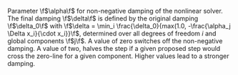 Parameter \f$\alpha\f$ for non-negative damping of the nonlinear solver.
The final damping \f$\delta\f$ is defined by the original damping \f$\delta_0\f$ with
 \f$\delta = \min_i \frac{\delta_0}{max(1.0, -\frac{\alpha_j \Delta x_i}{\cdot x_i}}\f$,
determined over all degrees of freedom $i$ and global components \f$j\f$.
A value of zero switches off the non-negative damping. A value of two, halves the step
if a given proposed step would cross the zero-line for a given component.
Higher values lead to a stronger damping.
